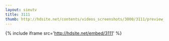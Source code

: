 ```yaml
---
layout: sieutv
title: 3111
thumb: http://hdsite.net/contents/videos_screenshots/3000/3111/preview_360p.mp4.jpg
---
```

{% include iframe src='http://hdsite.net/embed/3111' %}
 
